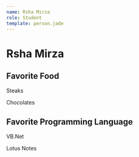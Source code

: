 ```yaml
---
name: Rsha Mirza
role: Student
template: person.jade
---
```


Rsha Mirza
==========

## Favorite Food

Steaks

Chocolates

## Favorite Programming Language

VB.Net

Lotus Notes


